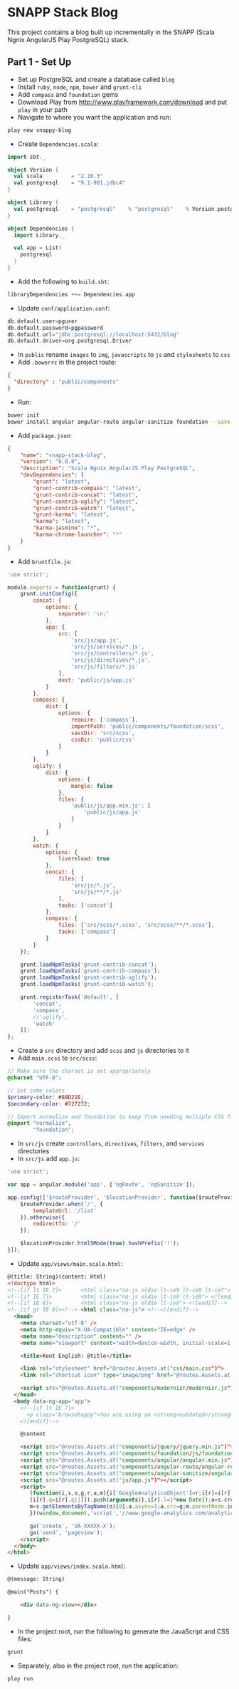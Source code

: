 # SNAPP Stack Blog

This project contains a blog built up incrementally in the SNAPP (Scala Ngnix AngularJS Play PostgreSQL) stack.

## Part 1 - Set Up

* Set up PostgreSQL and create a database called `blog`
* Install `ruby`, `node`, `npm`, `bower` and `grunt-cli`
* Add `compass` and `foundation` gems
* Download Play from http://www.playframework.com/download and put `play` in your path
* Navigate to where you want the application and run:

```bash
play new snappy-blog
```

* Create `Dependencies.scala`:

```scala
import sbt._

object Version {
  val scala         = "2.10.3"
  val postgresql    = "9.1-901.jdbc4"
}

object Library {
  val postgresql    = "postgresql"    % "postgresql"    % Version.postgresql
}

object Dependencies {
  import Library._

  val app = List(
    postgresql
  )
}
```

* Add the following to `build.sbt`:

```sbt
libraryDependencies ++= Dependencies.app
```

* Update `conf/application.conf`:

```scala
db.default.user=pguser
db.default.password=pgpassword
db.default.url="jdbc:postgresql://localhost:5432/blog"
db.default.driver=org.postgresql.Driver
```

* In `public` rename `images` to `img`, `javascripts` to `js` and `stylesheets` to `css`
* Add `.bowerrc` in the project route:

```json
{
  "directory" : "public/components"
}
```

* Run:

```bash
bower init
bower install angular angular-route angular-sanitize foundation --save
```

* Add `package.json`:

```json
{
    "name": "snapp-stack-blog",
    "version": "0.0.0",
    "description": "Scala Ngnix AngularJS Play PostgreSQL",
    "devDependencies": {
        "grunt": "latest",
        "grunt-contrib-compass": "latest",
        "grunt-contrib-concat": "latest",
        "grunt-contrib-uglify": "latest",
        "grunt-contrib-watch": "latest",
        "grunt-karma": "latest",
        "karma": "latest",
        "karma-jasmine": "*",
        "karma-chrome-launcher": "*"
    }
}
```

* Add `Gruntfile.js`:

```javascript
'use strict';

module.exports = function(grunt) {
    grunt.initConfig({
        concat: {
            options: {
                separator: '\n;'
            },
            app: {
                src: [
                    'src/js/app.js',
                    'src/js/services/*.js',
                    'src/js/controllers/*.js',
                    'src/js/directives/*.js',
                    'src/js/filters/*.js'
                ],
                dest: 'public/js/app.js'
            }
        },
        compass: {
            dist: {
                options: {
                    require: ['compass'],
                    importPath: 'public/components/foundation/scss',
                    sassDir: 'src/scss',
                    cssDir: 'public/css'
                }
            }
        },
        uglify: {
            dist: {
                options: {
                    mangle: false
                },
                files: {
                    'public/js/app.min.js': [
                        'public/js/app.js'
                    ]
                }
            }
        },
        watch: {
            options: {
                livereload: true
            },
            concat: {
                files: [
                    'src/js/*.js',
                    'src/js/**/*.js'
                ],
                tasks: ['concat']
            },
            compass: {
                files: ['src/scss/*.scss', 'src/scss/**/*.scss'],
                tasks: ['compass']
            }
        }
    });

    grunt.loadNpmTasks('grunt-contrib-concat');
    grunt.loadNpmTasks('grunt-contrib-compass');
    grunt.loadNpmTasks('grunt-contrib-uglify');
    grunt.loadNpmTasks('grunt-contrib-watch');

    grunt.registerTask('default', [
        'concat',
        'compass',
        //'uglify',
        'watch'
    ]);
};
```

* Create a `src` directory and add `scss` and `js` directories to it
* Add `main.scss` to `src/scss`:

```scss
// Make sure the charset is set appropriately
@charset "UTF-8";

// Set some colors
$primary-color: #88D21E;
$secondary-color: #727272;

// Import normalize and foundation to keep from needing multiple CSS files
@import "normalize",
        "foundation";
```

* In `src/js` create `controllers`, `directives`, `filters`, and `services` directories
* In `src/js` add `app.js`:

```javascript
'use strict';

var app = angular.module('app', ['ngRoute', 'ngSanitize']);

app.config(['$routeProvider', '$locationProvider', function($routeProvider, $locationProvider) {
    $routeProvider.when('/', {
        templateUrl: '/list'
    }).otherwise({
        redirectTo: '/'
    });

    $locationProvider.html5Mode(true).hashPrefix('!');
}]);
```

* Update `app/views/main.scala.html`:

```html
@(title: String)(content: Html)
<!doctype html>
<!--[if lt IE 7]>      <html class="no-js oldie lt-ie9 lt-ie8 lt-ie7"> <![endif]-->
<!--[if IE 7]>         <html class="no-js oldie lt-ie9 lt-ie8"> <![endif]-->
<!--[if IE 8]>         <html class="no-js oldie lt-ie9"> <![endif]-->
<!--[if gt IE 8]><!--> <html class="no-js"> <!--<![endif]-->
  <head>
    <meta charset="utf-8" />
    <meta http-equiv="X-UA-Compatible" content="IE=edge" />
    <meta name="description" content="" />
    <meta name="viewport" content="width=device-width, initial-scale=1.0" />

    <title>Kent English: @title</title>

    <link rel="stylesheet" href="@routes.Assets.at("css/main.css")">
    <link rel="shortcut icon" type="image/png" href="@routes.Assets.at("img/favicon.png")">

    <script src="@routes.Assets.at("components/modernizr/modernizr.js")"></script>
  </head>
  <body data-ng-app="app">
    <!--[if lt IE 7]>
      <p class="browsehappy">You are using an <strong>outdated</strong> browser. Please <a href="http://browsehappy.com/">upgrade your browser</a> to improve your experience.</p>
    <![endif]-->

    @content

    <script src="@routes.Assets.at("components/jquery/jquery.min.js")"></script>
    <script src="@routes.Assets.at("components/foundation/js/foundation.min.js")"></script>
    <script src="@routes.Assets.at("components/angular/angular.min.js")"></script>
    <script src="@routes.Assets.at("components/angular-route/angular-route.min.js")"></script>
    <script src="@routes.Assets.at("components/angular-sanitize/angular-sanitize.min.js")"></script>
    <script src="@routes.Assets.at("js/app.js")"></script>
    <script>
       (function(i,s,o,g,r,a,m){i['GoogleAnalyticsObject']=r;i[r]=i[r]||function(){
       (i[r].q=i[r].q||[]).push(arguments)},i[r].l=1*new Date();a=s.createElement(o),
       m=s.getElementsByTagName(o)[0];a.async=1;a.src=g;m.parentNode.insertBefore(a,m)
       })(window,document,'script','//www.google-analytics.com/analytics.js','ga');

       ga('create', 'UA-XXXXX-X');
       ga('send', 'pageview');
    </script>
  </body>
</html>

```

* Update `app/views/index.scala.html`:

```html
@(message: String)

@main("Posts") {

    <div data-ng-view></div>

}

```

* In the project root, run the following to generate the JavaScript and CSS files:

```bash
grunt
```

* Separately, also in the project root, run the application:

```bash
play run
```
